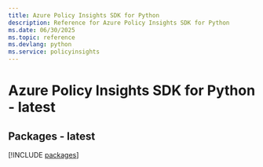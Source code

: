 ```yaml
---
title: Azure Policy Insights SDK for Python
description: Reference for Azure Policy Insights SDK for Python
ms.date: 06/30/2025
ms.topic: reference
ms.devlang: python
ms.service: policyinsights
---
```

# Azure Policy Insights SDK for Python - latest
## Packages - latest
[!INCLUDE [packages](policy-insights-index.md)]